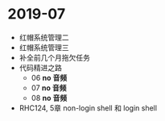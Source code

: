 # 2019-07

* 红帽系统管理二
* 红帽系统管理三
* 补全前几个月拖欠任务
* 代码精进之路
	* 06 **no 音频**
	* 07 **no 音频**
	* 08 **no 音频**
* RHC124, 5章 non-login shell 和 login shell